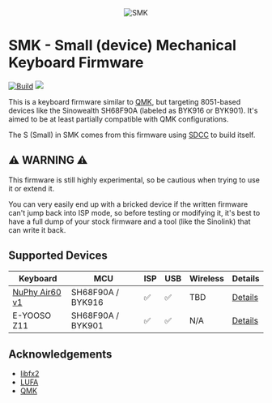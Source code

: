 <div align="center">
  <img src="https://github.com/carlossless/smk/assets/498906/30535a69-47a5-4229-8e08-fe2a840d8355" alt="SMK" />
</div>

# SMK - Small (device) Mechanical Keyboard Firmware

[![Build](https://github.com/carlossless/smk/actions/workflows/build.yml/badge.svg)](https://github.com/carlossless/smk/actions/workflows/build.yml) [![](https://img.shields.io/badge/discord-SMK-blue)](https://discord.gg/pXA8PbHa)

This is a keyboard firmware similar to [QMK](https://github.com/qmk/qmk_firmware), but targeting 8051-based devices like the Sinowealth SH68F90A (labeled as BYK916 or BYK901). It's aimed to be at least partially compatible with QMK configurations.

The S (Small) in SMK comes from this firmware using [SDCC](https://sdcc.sourceforge.net/) to build itself.

## ⚠️ WARNING ⚠️

This firmware is still highly experimental, so be cautious when trying to use it or extend it.

You can very easily end up with a bricked device if the written firmware can't jump back into ISP mode, so before testing or modifying it, it's best to have a full dump of your stock firmware and a tool (like the Sinolink) that can write it back.

## Supported Devices

| Keyboard | MCU | ISP | USB | Wireless | Details |
| -------- | --- | --- | --- | -------- | ------- |
| [NuPhy Air60 v1](https://nuphy.com/products/air60) | SH68F90A / BYK916 | ✅ | ✅ | TBD | [Details](docs/keyboards/nuphy-air60.md) |
| E-YOOSO Z11 | SH68F90A / BYK901 | ✅ | ✅ | N/A | [Details](docs/keyboards/nuphy-air60.md) |

## Acknowledgements

* [libfx2](https://github.com/whitequark/libfx2)
* [LUFA](https://github.com/abcminiuser/lufa)
* [QMK](https://github.com/qmk/qmk_firmware)
